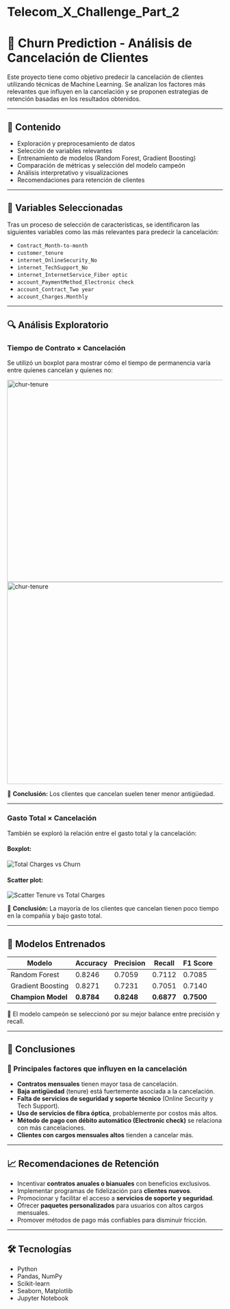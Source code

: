 # Telecom_X_Challenge_Part_2

# 🧠 Churn Prediction - Análisis de Cancelación de Clientes

Este proyecto tiene como objetivo predecir la cancelación de clientes utilizando técnicas de Machine Learning. Se analizan los factores más relevantes que influyen en la cancelación y se proponen estrategias de retención basadas en los resultados obtenidos.

---

## 📂 Contenido

- Exploración y preprocesamiento de datos
- Selección de variables relevantes
- Entrenamiento de modelos (Random Forest, Gradient Boosting)
- Comparación de métricas y selección del modelo campeón
- Análisis interpretativo y visualizaciones
- Recomendaciones para retención de clientes

---

## 📌 Variables Seleccionadas

Tras un proceso de selección de características, se identificaron las siguientes variables como las más relevantes para predecir la cancelación:

- `Contract_Month-to-month`
- `customer_tenure`
- `internet_OnlineSecurity_No`
- `internet_TechSupport_No`
- `internet_InternetService_Fiber optic`
- `account_PaymentMethod_Electronic check`
- `account_Contract_Two year`
- `account_Charges.Monthly`

---

## 🔍 Análisis Exploratorio

### Tiempo de Contrato × Cancelación

Se utilizó un boxplot para mostrar cómo el tiempo de permanencia varía entre quienes cancelan y quienes no:

<img width="686" height="471" alt="chur-tenure" src="https://github.com/user-attachments/assets/64aab74a-a5f8-4e56-97ad-7b5a5d05c1ce" />
<img width="686" height="471" alt="chur-tenure" src="https://github.com/user-attachments/assets/09536dc7-bc4b-4838-80c5-c399d5e52808" />


📌 **Conclusión:** Los clientes que cancelan suelen tener menor antigüedad.

---

### Gasto Total × Cancelación

También se exploró la relación entre el gasto total y la cancelación:

#### Boxplot:

![Total Charges vs Churn](images/boxplot_totalcharges_churn.png)

#### Scatter plot:

![Scatter Tenure vs Total Charges](images/scatter_totalcharges_tenure.png)

📌 **Conclusión:** La mayoría de los clientes que cancelan tienen poco tiempo en la compañía y bajo gasto total.

---

## 🤖 Modelos Entrenados

| Modelo             | Accuracy | Precision | Recall | F1 Score |
|--------------------|----------|-----------|--------|----------|
| Random Forest      | 0.8246   | 0.7059    | 0.7112 | 0.7085   |
| Gradient Boosting  | 0.8271   | 0.7231    | 0.7051 | 0.7140   |
| **Champion Model** | **0.8784** | **0.8248** | **0.6877** | **0.7500** |

📌 El modelo campeón se seleccionó por su mejor balance entre precisión y recall.

---

## 🧠 Conclusiones

### 🔑 Principales factores que influyen en la cancelación

- **Contratos mensuales** tienen mayor tasa de cancelación.
- **Baja antigüedad** (tenure) está fuertemente asociada a la cancelación.
- **Falta de servicios de seguridad y soporte técnico** (Online Security y Tech Support).
- **Uso de servicios de fibra óptica**, probablemente por costos más altos.
- **Método de pago con débito automático (Electronic check)** se relaciona con más cancelaciones.
- **Clientes con cargos mensuales altos** tienden a cancelar más.

---

## 📈 Recomendaciones de Retención

- Incentivar **contratos anuales o bianuales** con beneficios exclusivos.
- Implementar programas de fidelización para **clientes nuevos**.
- Promocionar y facilitar el acceso a **servicios de soporte y seguridad**.
- Ofrecer **paquetes personalizados** para usuarios con altos cargos mensuales.
- Promover métodos de pago más confiables para disminuir fricción.

---

## 🛠️ Tecnologías

- Python
- Pandas, NumPy
- Scikit-learn
- Seaborn, Matplotlib
- Jupyter Notebook

